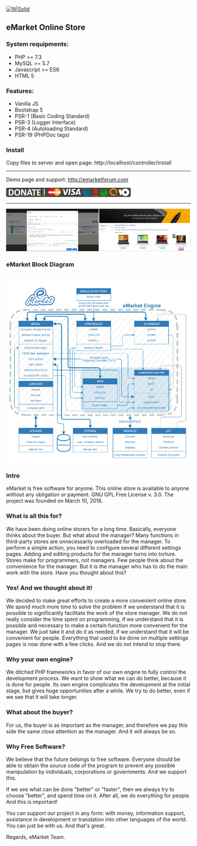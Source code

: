 [![N|Solid](https://github.com/musicman3/eMarket/blob/master/view/default/catalog/images/emarket.png)](https://github.com/musicman3/eMarket)
## eMarket Online Store

### System requipments: 
  - PHP >= 7.3
  - MySQL >= 5.7
  - Javascript >= ES6
  - HTML 5

### Features: 
  - Vanilla JS
  - Bootstrap 5
  - PSR-1 (Basic Coding Standard)
  - PSR-3 (Logger Interface)
  - PSR-4 (Autoloading Standard)
  - PSR-19 (PHPDoc tags)

### Install  
Copy files to server and open page: http://localhost/controller/install

---
  
Demo page and support: http://emarketforum.com

[![N|Solid](https://raw.githubusercontent.com/musicman3/eMarketHandler/main/donate.png)](https://funding.wmtransfer.com/widgets/horizontal/9971da3b-1647-48c0-8563-a84241a33eac?bt=0&hs=1&sum=5)
  
---
[![N|Solid](https://raw.githubusercontent.com/musicman3/eMarketHandler/main/header.png)](https://raw.githubusercontent.com/musicman3/eMarketHandler/main/header.png)
### eMarket Block Diagram  
[![N|Solid](https://raw.githubusercontent.com/musicman3/eMarketHandler/main/eMarket.png)](https://raw.githubusercontent.com/musicman3/eMarketHandler/main/eMarket.png)
---
### Intro  
eMarket is free software for anyone. This online store is available to anyone without any obligation or payment. GNU GPL Free License v. 3.0. The project was founded on March 10, 2018.

### What is all this for?
We have been doing online storers for a long time. Basically, everyone thinks about the buyer. But what about the manager? Many functions in third-party stores are unnecessarily overloaded for the manager. To perform a simple action, you need to configure several different settings pages. Adding and editing products for the manager turns into torture. Stores make for programmers, not managers. Few people think about the convenience for the manager. But it is the manager who has to do the main work with the store. Have you thought about this?

### Yes! And we thought about it!
We decided to make great efforts to create a more convenient online store. We spend much more time to solve the problem if we understand that it is possible to significantly facilitate the work of the store manager. We do not really consider the time spent on programming, if we understand that it is possible and necessary to make a certain function more convenient for the manager. We just take it and do it as needed, if we understand that it will be convenient for people. Everything that used to be done on multiple settings pages is now done with a few clicks. And we do not intend to stop there.

### Why your own engine?
We ditched PHP frameworks in favor of our own engine to fully control the development process. We want to show what we can do better, because it is done for people. Its own engine complicates the development at the initial stage, but gives huge opportunities after a while. We try to do better, even if we see that it will take longer.

### What about the buyer?
For us, the buyer is as important as the manager, and therefore we pay this side the same close attention as the manager. And it will always be so.

### Why Free Software?
We believe that the future belongs to free software. Everyone should be able to obtain the source code of the program to prevent any possible manipulation by individuals, corporations or governments. And we support this.

If we see what can be done "better" or "faster", then we always try to choose "better", and spend time on it. After all, we do everything for people. And this is important!

You can support our project in any form: with money, information support, assistance in development or translation into other languages of the world. You can just be with us. And that's great.

Regards, eMarket Team.
